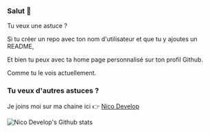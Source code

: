 ### Salut 👋

Tu veux une astuce ?

Si tu créer un repo avec ton nom d'utilisateur et que tu y ajoutes un README,

Et bien tu peux avec ta home page personnalisé sur ton profil Github.

Comme tu le vois actuellement.

### Tu veux d'autres astuces ?

Je joins moi sur ma chaine ici 👉 [Nico Develop](https://bit.ly/3jSPlFi)

![Nico Develop's Github stats](https://github-readme-stats.vercel.app/api?username=bynicodevelop)


<!--
**bynicodevelop/bynicodevelop** is a ✨ _special_ ✨ repository because its `README.md` (this file) appears on your GitHub profile.

Here are some ideas to get you started:

- 🔭 I’m currently working on ...
- 🌱 I’m currently learning ...
- 👯 I’m looking to collaborate on ...
- 🤔 I’m looking for help with ...
- 💬 Ask me about ...
- 📫 How to reach me: ...
- 😄 Pronouns: ...
- ⚡ Fun fact: ...
-->
